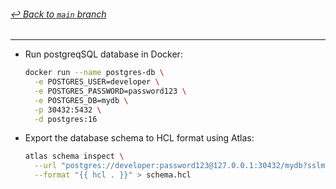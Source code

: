 ###### [_↩ Back to `main` branch_](https://github.com/cuongpiger/golang)

<hr>

- Run postgreqSQL database in Docker:

  ```bash
  docker run --name postgres-db \
    -e POSTGRES_USER=developer \
    -e POSTGRES_PASSWORD=password123 \
    -e POSTGRES_DB=mydb \
    -p 30432:5432 \
    -d postgres:16
  ```

- Export the database schema to HCL format using Atlas:

  ```bash
  atlas schema inspect \
    --url "postgres://developer:password123@127.0.0.1:30432/mydb?sslmode=disable" \
    --format "{{ hcl . }}" > schema.hcl
  ```

